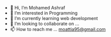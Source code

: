 - 👋 Hi, I’m Mohamed Ashraf
- 👀 I’m interested in Programming
- 🌱 I’m currently learning web development
- 💞️ I’m looking to collaborate on ...
- 📫 How to reach me ... moattia95@gmail.com

<!---
moattia95/moattia95 is a ✨ special ✨ repository because its `README.md` (this file) appears on your GitHub profile.
You can click the Preview link to take a look at your changes.
--->
